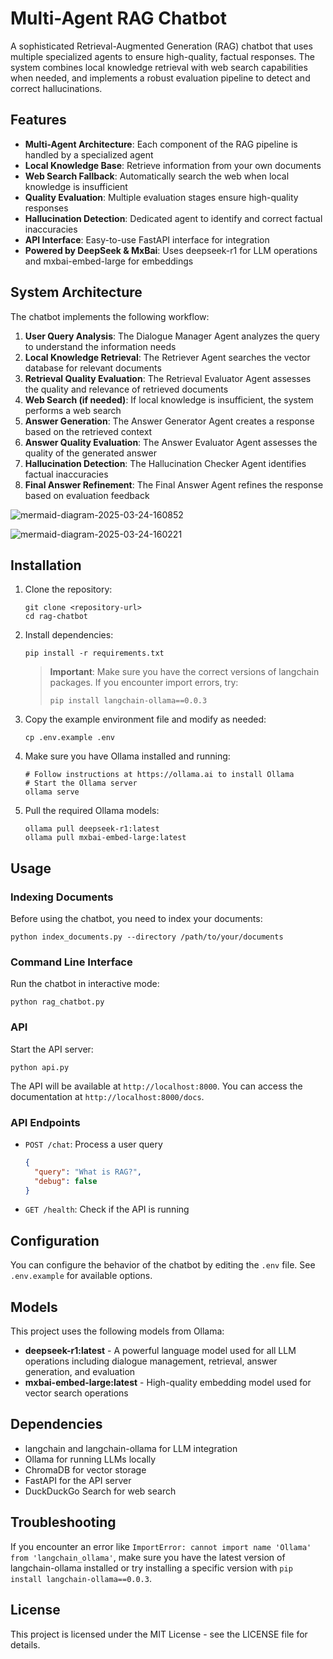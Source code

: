 # Multi-Agent RAG Chatbot

A sophisticated Retrieval-Augmented Generation (RAG) chatbot that uses multiple specialized agents to ensure high-quality, factual responses. The system combines local knowledge retrieval with web search capabilities when needed, and implements a robust evaluation pipeline to detect and correct hallucinations.

## Features

- **Multi-Agent Architecture**: Each component of the RAG pipeline is handled by a specialized agent
- **Local Knowledge Base**: Retrieve information from your own documents
- **Web Search Fallback**: Automatically search the web when local knowledge is insufficient
- **Quality Evaluation**: Multiple evaluation stages ensure high-quality responses
- **Hallucination Detection**: Dedicated agent to identify and correct factual inaccuracies
- **API Interface**: Easy-to-use FastAPI interface for integration
- **Powered by DeepSeek & MxBai**: Uses deepseek-r1 for LLM operations and mxbai-embed-large for embeddings

## System Architecture

The chatbot implements the following workflow:

1. **User Query Analysis**: The Dialogue Manager Agent analyzes the query to understand the information needs
2. **Local Knowledge Retrieval**: The Retriever Agent searches the vector database for relevant documents
3. **Retrieval Quality Evaluation**: The Retrieval Evaluator Agent assesses the quality and relevance of retrieved documents
4. **Web Search (if needed)**: If local knowledge is insufficient, the system performs a web search
5. **Answer Generation**: The Answer Generator Agent creates a response based on the retrieved context
6. **Answer Quality Evaluation**: The Answer Evaluator Agent assesses the quality of the generated answer
7. **Hallucination Detection**: The Hallucination Checker Agent identifies factual inaccuracies
8. **Final Answer Refinement**: The Final Answer Agent refines the response based on evaluation feedback

![mermaid-diagram-2025-03-24-160852](https://github.com/user-attachments/assets/73990b02-747d-4c2c-a8a1-dd22f990d63b)

![mermaid-diagram-2025-03-24-160221](https://github.com/user-attachments/assets/b2d7d4ea-b2a0-4a6f-8d19-40b1e094a487)



## Installation

1. Clone the repository:
   ```
   git clone <repository-url>
   cd rag-chatbot
   ```

2. Install dependencies:
   ```
   pip install -r requirements.txt
   ```

   > **Important**: Make sure you have the correct versions of langchain packages. If you encounter import errors, try:
   > ```
   > pip install langchain-ollama==0.0.3
   > ```

3. Copy the example environment file and modify as needed:
   ```
   cp .env.example .env
   ```

4. Make sure you have Ollama installed and running:
   ```
   # Follow instructions at https://ollama.ai to install Ollama
   # Start the Ollama server
   ollama serve
   ```

5. Pull the required Ollama models:
   ```
   ollama pull deepseek-r1:latest
   ollama pull mxbai-embed-large:latest
   ```

## Usage

### Indexing Documents

Before using the chatbot, you need to index your documents:

```
python index_documents.py --directory /path/to/your/documents
```

### Command Line Interface

Run the chatbot in interactive mode:

```
python rag_chatbot.py
```

### API

Start the API server:

```
python api.py
```

The API will be available at `http://localhost:8000`. You can access the documentation at `http://localhost:8000/docs`.

### API Endpoints

- `POST /chat`: Process a user query
  ```json
  {
    "query": "What is RAG?",
    "debug": false
  }
  ```

- `GET /health`: Check if the API is running

## Configuration

You can configure the behavior of the chatbot by editing the `.env` file. See `.env.example` for available options.

## Models

This project uses the following models from Ollama:

- **deepseek-r1:latest** - A powerful language model used for all LLM operations including dialogue management, retrieval, answer generation, and evaluation
- **mxbai-embed-large:latest** - High-quality embedding model used for vector search operations

## Dependencies

- langchain and langchain-ollama for LLM integration
- Ollama for running LLMs locally
- ChromaDB for vector storage
- FastAPI for the API server
- DuckDuckGo Search for web search

## Troubleshooting

If you encounter an error like `ImportError: cannot import name 'Ollama' from 'langchain_ollama'`, make sure you have the latest version of langchain-ollama installed or try installing a specific version with `pip install langchain-ollama==0.0.3`.

## License

This project is licensed under the MIT License - see the LICENSE file for details. 
